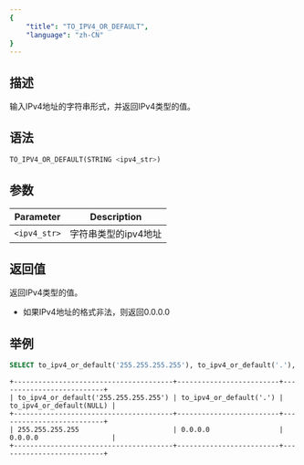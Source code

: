 ```yaml
---
{
    "title": "TO_IPV4_OR_DEFAULT",
    "language": "zh-CN"
}
---
```


<!-- 
Licensed to the Apache Software Foundation (ASF) under one
or more contributor license agreements.  See the NOTICE file
distributed with this work for additional information
regarding copyright ownership.  The ASF licenses this file
to you under the Apache License, Version 2.0 (the
"License"); you may not use this file except in compliance
with the License.  You may obtain a copy of the License at
  http://www.apache.org/licenses/LICENSE-2.0
Unless required by applicable law or agreed to in writing,
software distributed under the License is distributed on an
"AS IS" BASIS, WITHOUT WARRANTIES OR CONDITIONS OF ANY
KIND, either express or implied.  See the License for the
specific language governing permissions and limitations
under the License.
-->

## 描述
输入IPv4地址的字符串形式，并返回IPv4类型的值。

## 语法
```sql
TO_IPV4_OR_DEFAULT(STRING <ipv4_str>)
```

## 参数
| Parameter | Description                                      |
|-----------|--------------------------------------------------|
| `<ipv4_str>`      | 字符串类型的ipv4地址 |


## 返回值
返回IPv4类型的值。
- 如果IPv4地址的格式非法，则返回0.0.0.0

## 举例
```sql
SELECT to_ipv4_or_default('255.255.255.255'), to_ipv4_or_default('.'), to_ipv4_or_default(NULL);
```
```text
+---------------------------------------+-------------------------+--------------------------+
| to_ipv4_or_default('255.255.255.255') | to_ipv4_or_default('.') | to_ipv4_or_default(NULL) |
+---------------------------------------+-------------------------+--------------------------+
| 255.255.255.255                       | 0.0.0.0                 | 0.0.0.0                  |
+---------------------------------------+-------------------------+--------------------------+
```
